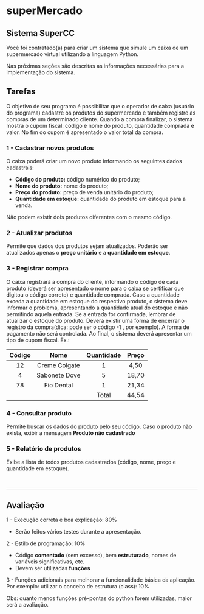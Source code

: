 # superMercado

## **Sistema SuperCC**

Você foi contratado(a) para criar um sistema que simule um caixa de um supermercado virtual utilizando a linguagem Python. 

Nas próximas seções são descritas as informações necessárias para a implementação do sistema.

## **Tarefas**

O objetivo de seu programa é possibilitar que o operador de caixa (usuário do programa) cadastre os produtos do supermercado e também registre as compras de um determinado cliente. Quando a compra finalizar, o sistema mostra o cupom fiscal: código e nome do produto, quantidade comprada e valor. No fim do cupom é apresentado o valor total da compra.


### **1 - Cadastrar novos produtos**

O caixa poderá criar um novo produto informando os seguintes dados cadastrais:

* **Código do produto:** código numérico do produto;
* **Nome do produto:** nome do produto; 
* **Preço do produto:** preço de venda unitário do produto;
* **Quantidade em estoque**: quantidade do produto em estoque para a venda.

Não podem existir dois produtos diferentes com o mesmo código.

### **2 - Atualizar produtos**
Permite que dados dos produtos sejam atualizados. Poderão ser atualizados apenas o **preço unitário** e a **quantidade em estoque**.

### **3 - Registrar compra**

O caixa registrará a compra do cliente, informando o código de cada produto (deverá ser apresentado o nome para o caixa se certificar que digitou o código correto) e quantidade comprada. Caso a quantidade exceda a quantidade em estoque do respectivo produto, o sistema deve informar o problema, apresentando a quantidade atual do estoque e não permitindo aquela entrada.
Se a entrada for confirmada, lembrar de atualizar o estoque do produto.
Deverá existir uma forma de encerrar o registro da compra(dica: pode ser o código -1 , por exemplo).
A forma de pagamento não será controlada.
Ao final, o sistema deverá apresentar um tipo de cupom fiscal. Ex.:

|Código|Nome|Quantidade|Preço|
|:---:|:---:|:---:|:---:|
|12|Creme Colgate|1|4,50|
|4|Sabonete Dove|5|18,70|
|78|Fio Dental|1|21,34|
|||Total|44,54|


### **4 - Consultar produto**

Permite buscar os dados do produto pelo seu código. Caso o produto não exista, exibir a mensagem **Produto não cadastrado**


### **5 - Relatório de produtos**

Exibe a lista de todos produtos cadastrados (código, nome, preço e quantidade em estoque).

&nbsp;

---

## **Avaliação**


1 - Execução correta e boa explicação: 80%
* Serão feitos vários testes durante a apresentação.

2 - Estilo de programação: 10%

* Código  **comentado** (sem excesso), bem **estruturado**, nomes de variáveis significativas, etc.
* Devem ser utilizadas **funções**

3 - Funções adicionais para melhorar a funcionalidade básica da aplicação. Por exemplo: utilizar o conceito de estrutura (class): 10%

Obs: quanto menos funções pré-pontas do python forem utilizadas, maior será a avaliação.
